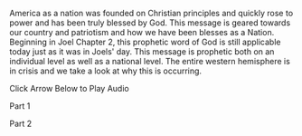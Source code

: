 America as a nation was founded on Christian principles and quickly rose to power and has been truly blessed by God. This message is geared towards our country and patriotism and how we have been blesses as a Nation. Beginning in Joel Chapter 2, this prophetic word of God is still applicable today just as it was in Joels' day. This message is prophetic both on an individual level as well as a national level. The entire western hemisphere is in crisis and we take a look at why this is occurring.

Click Arrow Below to Play Audio

Part 1

Part 2


